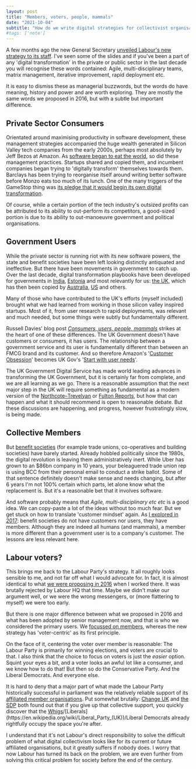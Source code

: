 ```yaml
---
layout: post
title: "Members, voters, people, mammals"
date: "2021-10-04"
subtitle: "How do we write digital strategies for collectivist organisations?"
#tags: ['note']
---
```


A few months ago the new General Secretary [unveiled Labour's new strategy to its staff](https://labourlist.org/2021/08/exclusive-labour-general-secretary-unveils-new-party-structure-to-staff/). I've seen some of the slides and if you've been a part of any 'digital transformation' in the private or public sector in the last decade you will recognise these words contained: Agile, multi-disciplinary teams, matrix management, iterative improvement, rapid deployment etc.

It is easy to dismiss these as managerial buzzwords, but the words do have meaning, history and power and are worth exploring. They are mostly the same words we proposed in 2016, but with a subtle but important difference.

## Private Sector Consumers

Orientated around maximising productivity in software development, these management strategies accompanied the huge wealth generated in Silicon Valley tech companies from the early 2000s, perhaps most absolutely by Jeff Bezos at Amazon. As [software began to eat the world](https://a16z.com/2011/08/20/why-software-is-eating-the-world/), so did these management practices. Startups shared and copied them, and incumbent companies began trying to 'digitally transform' themselves towards them. Barclays has been trying to reorganise itself around writing better software before Monzo eats too much of its lunch. One of the many triggers of the GameStop thing was [its pledge that it would begin its own digital transformation](https://news.gamestop.com/news-releases/news-release-details/gamestop-announces-multi-year-strategic-partnership-microsoft).

Of course, while a certain portion of the tech industry's outsized profits can be attributed to its ability to out-perform its competitors, a good-sized portion is due to its ability to out-manoeuvre government and political organisations.

## Government Users

While the private sector is running riot with its new software powers, the state and benefit societies have been left looking distinctly antiquated and ineffective. But there have been movements in government to catch up. Over the last decade, digital transformation playbooks have been developed for governments in [India](https://amzn.to/3iukpMA), [Estonia](https://e-resident.gov.ee/) and most relevantly for us: [the UK](https://www.gov.uk/service-manual), which has then been copied by [Australia](https://www.dta.gov.au/help-and-advice/about-digital-service-standard), [US](https://www.usds.gov/how-we-work) and others.

Many of those who have contributed to the UK's efforts (myself included) brought what we had learned from working in those silicon valley inspired startups. Most of it, from user research to rapid deployments, was relevant and much needed, but some things were subtly but fundamentally different.

Russell Davies' blog post [*Consumers, users, people, mammals*](https://russelldavies.typepad.com/planning/2014/06/consumers-users-people-mammals.html) strikes at the heart of one of these differences. The UK Government doesn't have customers or consumers, it has users. The relationship between a government service and its user is fundamentally different than between an FMCG brand and its customer. And so therefore Amazon's '[Customer Obsession](https://aws.amazon.com/blogs/industries/an-inside-look-at-the-amazon-culture-experimentation-failure-and-customer-obsession/)' becomes UK Gov's '[Start with user needs](https://www.gov.uk/guidance/government-design-principles#start-with-user-needs)'.

The UK Government Digital Service has made world leading advances in transforming the UK Government, but it is certainly far from complete, and we are all learning as we go. There is a reasonable assumption that the next major step in the UK  will require something as fundamental as a modern version of the [Northcote–Trevelyan](https://en.wikipedia.org/wiki/Northcote%E2%80%93Trevelyan_Report) or [Fulton Reports](https://www.civilservant.org.uk/csr-fulton_report-background.html), but how that can happen and what it should recommend is open to reasonable debate. But these discussions are happening, and progress, however frustratingly slow, is being made.

## Collective Members

But [benefit societies](https://en.wikipedia.org/wiki/Benefit_society) (for example trade unions, co-operatives and building societies) have barely started. Already hobbled politically since the 1980s, the digital revolution is leaving them administratively inert. While Uber has grown to an $86bn company in 10 years, your beleaguered trade union rep is using BCC from their personal email to conduct a strike ballot. Some of that sentence definitely doesn't make sense and needs changing, but after 6 years I'm not 100% certain which parts, let alone know what the replacement is. But it's a reasonable bet that it involves software.

And software probably means that *Agile, multi-disciplinary etc etc* is a good idea. We can copy-paste a lot of the ideas without too much fear. But we get stuck on how to translate 'customer mindset' again. As [I explored in 2017](/2017/02/26/membership-a-prototype/): benefit societies do not have customers nor users, they have members. Although they are indeed all humans (and mammals), a member is more different than a government user is to a company's customer. The lessons are less relevant here.

## Labour voters?

This brings me back to the Labour Party's strategy. It all roughly looks sensible to me, and not far off what I would advocate for. In fact, it is almost identical to what [we were proposing in 2016](https://web.archive.org/web/20160905193624/http://digital.labour.org.uk/2016/01/25/digital-revolution-in-the-labour-party/) when I worked there. It was brutally rejected by Labour HQ that time. Maybe we didn't make our argument well, or we were the wrong messengers, or (more flattering to myself) we were too early.

But there is one major difference between what we proposed in 2016 and what has been adopted by senior management now, and that is who we considered the primary users. We [focussed on members](https://web.archive.org/web/20160427150424/http://digital.labour.org.uk/2016/04/27/what-do-we-mean-by-user-centred-design/), whereas the new strategy has 'voter-centric' as its first principle.

On the face of it, centering the voter over member is reasonable: The Labour Party is primarily for winning elections, and voters are crucial to that. I also think that the choice to focus on voters is just the *easier* option. Squint your eyes a bit, and a voter looks an awful lot like a consumer, and we know how to do that! But then so do the Conservative Party. And the Liberal Democrats. And everyone else.

It is hard to deny that a major part of what made the Labour Party historically successful in parliament was the relatively reliable support of its [affiliated member organisations](https://labour.org.uk/people/societies/). Put somewhat brutally: [Change UK](https://en.wikipedia.org/wiki/Change_UK) and [the SDP](https://en.wikipedia.org/wiki/Social_Democratic_Party_(UK)) both found out that if you give up that collective support, you quickly discover that the [Whigs](https://en.wikipedia.org/wiki/Whigs_(British_political_party))/[Liberals](https://en.wikipedia.org/wiki/Liberal_Party_(UK))/Liberal Democrats already rightfully occupy the space you're after.

I understand that it's not Labour's direct responsibility to solve the difficult problem of what digital collectivism looks like for its current or future affiliated organisations, but it greatly suffers if nobody does. I worry that now Labour has turned its back on the problem, we are even further from solving this critical problem for society before the end of the century.